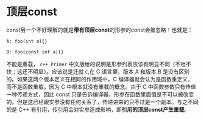 # 顶层const

const另一个不好理解的就是**带有顶层const**的形参的const会被忽略！也就是：

```
A: foo(int a){}

B: foo(const int a){}
```

不能是重载， `c++ Primer` 中文版给的说明是形参列表应该有明显不同（不吐不快：这还不明显）。应该说是迁就 `C`,在 C 语言里，版本 A 和版本 B 是没有区别的。如果这两个版本定义在相同的作用域中，C 编译器就会认为是函数重定义，而不是函数重载，因为 C 中根本就没有重载的概念。由于 C 中函数参数只有传值一种传递方式，因此 const 只是告诉编译器，形参在函数里面值是不可以被改变的。但是这已经跟实参没有任何关系了，传递进来的只不过是一个副本。与之不同的是 C++ 有引用，传引用会对实参造成影响，即**引用的顶层const产生重载**。